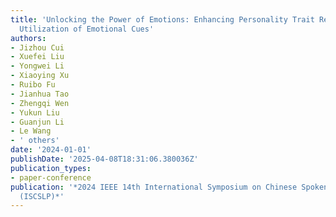 ```yaml
---
title: 'Unlocking the Power of Emotions: Enhancing Personality Trait Recognition Through
  Utilization of Emotional Cues'
authors:
- Jizhou Cui
- Xuefei Liu
- Yongwei Li
- Xiaoying Xu
- Ruibo Fu
- Jianhua Tao
- Zhengqi Wen
- Yukun Liu
- Guanjun Li
- Le Wang
- ' others'
date: '2024-01-01'
publishDate: '2025-04-08T18:31:06.380036Z'
publication_types:
- paper-conference
publication: '*2024 IEEE 14th International Symposium on Chinese Spoken Language Processing
  (ISCSLP)*'
---
```


